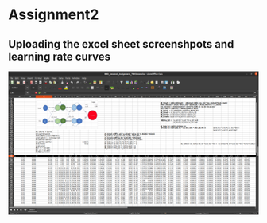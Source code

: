 # Assignment2 

## Uploading the excel sheet screenshpots and learning rate curves 


![excelsheet screenshot](https://github.com/SaranTrKS/END3/blob/main/session2/END_Session2_Assignemtn_excel.png)


